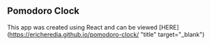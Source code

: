 ## Pomodoro Clock

This app was created using React and can be viewed [HERE](https://ericheredia.github.io/pomodoro-clock/ "title" target="_blank")
